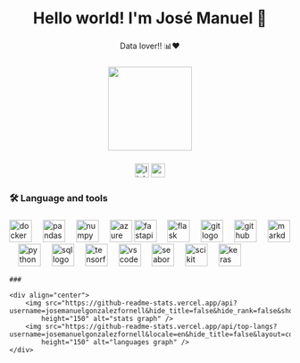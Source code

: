 ###

<h1 align="center">Hello world! I'm José Manuel 👋</h1>

###

<p align="center">Data lover!! 📊❤️</p>

###

<div align="center">
    <img height="150"
        src="https://media3.giphy.com/media/JrXas5ecb4FkwbFpIE/giphy.gif?cid=ecf05e47xwqduu36uq1fef4rdrbuc9k19cmdcehboe92bzsh&ep=v1_gifs_related&rid=giphy.gif&ct=g" />
</div>

###

<div align="center">
    <img src="https://img.shields.io/static/v1?message=LinkedIn&logo=linkedin&label=&color=0077B5&logoColor=white&labelColor=&style=for-the-badge"
        height="25" alt="linkedin logo" href="https://www.linkedin.com/in/josemanuelgonzalezfornell/" />
    <img src="https://img.shields.io/static/v1?message=Gmail&logo=gmail&label=&color=D14836&logoColor=white&labelColor=&style=for-the-badge"
        height="25" alt="gmail logo" href="mailto:josemanuelgonzalezfornell@gmail.com" />
</div>

###

<h3 align="left">🛠 Language and tools</h3>

###

<div align="left">
    <img src="https://cdn.jsdelivr.net/gh/devicons/devicon/icons/docker/docker-original.svg" height="40"
        alt="docker logo" href="https://www.docker.com/" />
    <img width="12" />
    <img src="https://cdn.jsdelivr.net/gh/devicons/devicon/icons/pandas/pandas-original.svg" height="40"
        alt="pandas logo" href="https://pandas.pydata.org/" />
    <img width="12" />
    <img src="https://cdn.jsdelivr.net/gh/devicons/devicon/icons/numpy/numpy-original.svg" height="40" alt="numpy logo"
        href="https://pandas.pydata.org/" />
    <img width="12" />
    <img src="https://cdn.jsdelivr.net/gh/devicons/devicon/icons/azure/azure-original.svg" height="40" alt="azure logo"
        href="https://azure.microsoft.com//>
  <img width=" 12" />
    <img src="https://cdn.jsdelivr.net/gh/devicons/devicon/icons/fastapi/fastapi-original.svg" height="40"
        alt="fastapi logo" href="https://fastapi.tiangolo.com/" />
    <img width="12" />
    <img src="https://cdn.jsdelivr.net/gh/devicons/devicon/icons/flask/flask-original.svg" height="40" alt="flask logo"
        href="https://flask.palletsprojects.com/" />
    <img width="12" />
    <img src="https://cdn.jsdelivr.net/gh/devicons/devicon/icons/git/git-original.svg" height="40" alt="git logo" />
    <img width="12" href="https://git-scm.com/" />
    <img src="https://cdn.jsdelivr.net/gh/devicons/devicon/icons/github/github-original.svg" height="40"
        alt="github logo" href="https://github.com/" />
    <img width="12" />
    <img src="https://cdn.jsdelivr.net/gh/devicons/devicon/icons/markdown/markdown-original.svg" height="40"
        alt="markdown logo" href="https://www.markdownguide.org/" />
    <img width="12" />
    <img src="https://cdn.jsdelivr.net/gh/devicons/devicon/icons/python/python-original.svg" height="40"
        alt="python logo" href="https://www.python.org/" />
    <img width="12" />
    <img src="https://creazilla-store.fra1.digitaloceanspaces.com/icons/3231684/sql-icon-md.png" height="40"
        alt="sql logo" href="https://www.sqlservercentral.com" />
    <img width="12" />
    <img src="https://cdn.jsdelivr.net/gh/devicons/devicon/icons/tensorflow/tensorflow-original.svg" height="40"
        alt="tensorflow logo" href="https://www.tensorflow.org/" />
    <img width="12" />
    <img src="https://cdn.jsdelivr.net/gh/devicons/devicon/icons/vscode/vscode-original.svg" height="40"
        alt="vscode logo" href="https://code.visualstudio.com/" />
    <img width="12" />
    <img src="https://seaborn.pydata.org/_images/logo-mark-lightbg.svg" height="40" alt="seaborn logo"
        href="https://seaborn.pydata.org/" />
    <img width="12" />
    <img src="https://upload.wikimedia.org/wikipedia/commons/thumb/0/05/Scikit_learn_logo_small.svg/2560px-Scikit_learn_logo_small.svg.png"
        height="40" alt="scikit learn logo" href="https://scikit-learn.org/" />
    <img width="12" />
    <img src="https://media.licdn.com/dms/image/C560BAQG2-bElRVrSqw/company-logo_200_200/0/1547450366259?e=2147483647&v=beta&t=iHQkvteyw3xGd7phJgTrQS8hy18lxmpWrfaoeEbXP_g"
        height="40" alt="keras logo" href="https://keras.io/" />
    </div>

    ###

    <div align="center">
        <img src="https://github-readme-stats.vercel.app/api?username=josemanuelgonzalezfornell&hide_title=false&hide_rank=false&show_icons=true&include_all_commits=true&count_private=true&disable_animations=false&theme=dracula&locale=en&hide_border=false&order=1"
            height="150" alt="stats graph" />
        <img src="https://github-readme-stats.vercel.app/api/top-langs?username=josemanuelgonzalezfornell&locale=en&hide_title=false&layout=compact&card_width=320&langs_count=5&theme=dracula&hide_border=false&order=2"
            height="150" alt="languages graph" />
    </div>